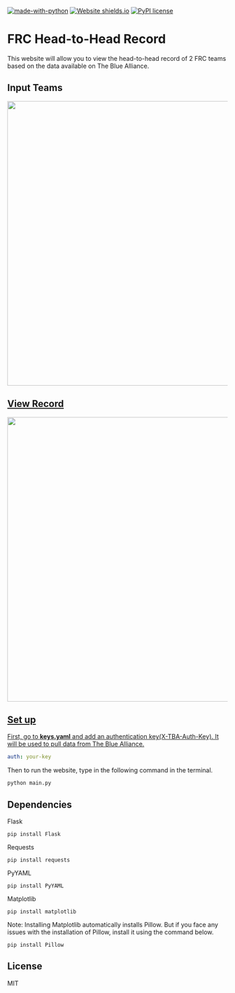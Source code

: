 [![made-with-python](https://img.shields.io/badge/Made%20with-Python-1f425f.svg)](https://www.python.org/) [![Website shields.io](https://img.shields.io/website-up-down-green-red/http/shields.io.svg)](http://shields.io/) [![PyPI license](https://img.shields.io/pypi/l/ansicolortags.svg)](https://pypi.python.org/pypi/ansicolortags/) 

# FRC Head-to-Head Record

This website will allow you to view the head-to-head record of 2 FRC teams based on the data available on The Blue Alliance.

## Input Teams

<a  href="https://drive.google.com/file/d/11UkZkzCggJ3bCithM52NkDtbIXs3EM-5/view?usp=sharing"><img  src="https://drive.google.com/uc?export=view&id=11UkZkzCggJ3bCithM52NkDtbIXs3EM-5"  style="width: 650px; max-width: 100%; height: auto"  title=""/>

## View Record

<a  href="https://drive.google.com/file/d/1PV7EUf9JC3LdVI9NguNJYJsm2SUdwNKm/view?usp=sharing"><img  src="https://drive.google.com/uc?export=view&id=1PV7EUf9JC3LdVI9NguNJYJsm2SUdwNKm"  style="width: 650px; max-width: 100%; height: auto"  title=""/>

## Set up

First, go to **keys.yaml** and add an authentication key(X-TBA-Auth-Key). It will be used to pull data from The Blue Alliance. 

``` yaml
auth: your-key
```

Then to run the website, type in the following command in the terminal. 

```
python main.py
```

## Dependencies

Flask
```
pip install Flask
```

Requests
```
pip install requests
```

PyYAML
```
pip install PyYAML
```

Matplotlib
```
pip install matplotlib
```

Note: Installing Matplotlib automatically installs Pillow. But if you face any issues with the installation of Pillow, install it using the command below.

```
pip install Pillow
```

## License

MIT